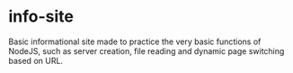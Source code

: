 # info-site
Basic informational site made to practice the very basic functions of NodeJS, such as server creation, file reading and dynamic page switching based on URL.
